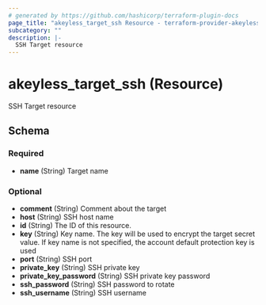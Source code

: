 ```yaml
---
# generated by https://github.com/hashicorp/terraform-plugin-docs
page_title: "akeyless_target_ssh Resource - terraform-provider-akeyless"
subcategory: ""
description: |-
  SSH Target resource
---
```


# akeyless_target_ssh (Resource)

SSH Target resource



<!-- schema generated by tfplugindocs -->
## Schema

### Required

- **name** (String) Target name

### Optional

- **comment** (String) Comment about the target
- **host** (String) SSH host name
- **id** (String) The ID of this resource.
- **key** (String) Key name. The key will be used to encrypt the target secret value. If key name is not specified, the account default protection key is used
- **port** (String) SSH port
- **private_key** (String) SSH private key
- **private_key_password** (String) SSH private key password
- **ssh_password** (String) SSH password to rotate
- **ssh_username** (String) SSH username


